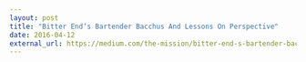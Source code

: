 ```yaml
---
layout: post
title: "Bitter End’s Bartender Bacchus And Lessons On Perspective"
date: 2016-04-12
external_url: https://medium.com/the-mission/bitter-end-s-bartender-bacchus-and-lessons-on-perspective-d8eee55eb85a
---
```

